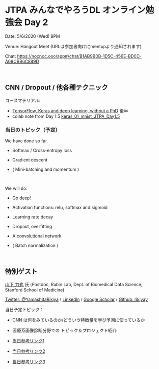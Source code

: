 # JTPA みんなでやろうDL オンライン勉強会 Day 2

Date: 5/6/2020 (Wed) 9PM

Venue: Hangout Meet (URLは参加者向けにmeetupより通知されます)

Chat: https://nocnoc.ooo/app#/chat/B1AB9B0B-1D5C-456E-BD0D-A68CBB6C889D

<br>

## CNN / Dropout / 他各種テクニック

コースマテリアル:
* [TensorFlow, Keras and deep learning, without a PhD](https://codelabs.developers.google.com/codelabs/cloud-tensorflow-mnist/#5) 後半
* colab note from Day 1.5 [keras_01_mnist_JTPA_Day1.5](https://colab.research.google.com/drive/1Gk7sDDpoEk4l-s48Aj1ve8rDzl8CJMSk?usp=sharing)

### 当日のトピック（予定）

We have done so far.

* Softmax / Cross-entropy loss

* Gradient descent

* ( Mini-batching and momentum )

<br>

We will do.

* Go deep!

* Activation functions: relu, softmax and sigmoid

* Learning rate decay

* Dropout, overfitting

* A convolutional network

* ( Batch normalization )

<br>


## 特別ゲスト

[山下 力也](https://www.linkedin.com/in/rikiya-yamashita/) 氏 (Postdoc, Rubin Lab, Dept. of Biomedical Data Science, Stanford School of Medicine)

[Twitter: @YamashitaRikiya](https://twitter.com/YamashitaRikiya) / [LinkedIn](https://www.linkedin.com/in/rikiya-yamashita/) / [Google Scholar](https://scholar.google.com/citations?user=ECfSS-EAAAAJ&hl=en) / [Github: rikiyay](https://github.com/rikiyay?tab=repositories)


当日予定トピック： 

* CNN は何をみているのか/どういう特徴量を学び予測に使っているか

* 医療系画像診断分野での トピック＆プロジェクト紹介

* [当日参考リンク1]()
* [当日参考リンク2]()
* [当日参考リンク3]()

